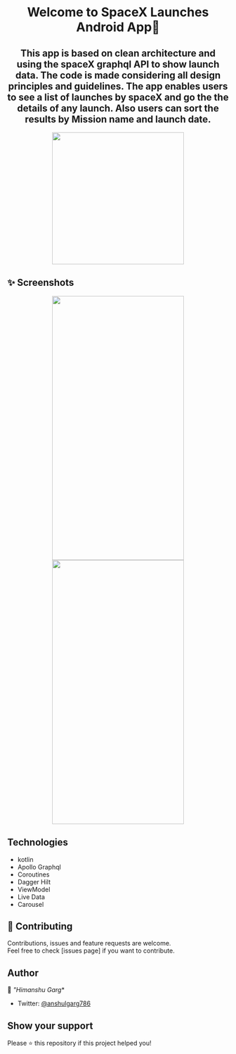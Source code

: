 <h1 align="center">Welcome to SpaceX Launches Android App👋</h1>
<h2 align="center"> This app is based on clean architecture and using the spaceX graphql API to show launch data.
The code is made considering all design principles and guidelines.
The app enables users to see a list of launches by spaceX and go the the details of any launch.
Also users can sort the results by Mission name and launch date.</h2>
<p align="center">
<img src="https://user-images.githubusercontent.com/33326079/138617338-1d62c71e-0c42-47b3-9049-4124d1857368.png" height="300" width="300" >
	</p>

## ✨ Screenshots
<p align="center">

<img src="https://user-images.githubusercontent.com/33326079/138617497-25b12fa5-51b4-4c77-b55c-7ae723989924.png" height="600" width="300" >
<img src="https://user-images.githubusercontent.com/33326079/138617500-06f4325c-e1cd-4e5e-9b26-632e86d7e2be.png" height="600" width="300" >
</p>
	
	
## Technologies
- kotlin
- Apollo Graphql 
- Coroutines
- Dagger Hilt
- ViewModel
- Live Data
- Carousel
	
## 🤝 Contributing

Contributions, issues and feature requests are welcome.<br />
Feel free to check [issues page] if you want to contribute.<br />


## Author

👤 *"Himanshu Garg**

- Twitter: [@anshulgarg786](https://twitter.com/_anshulgarg)

## Show your support

Please ⭐️ this repository if this project helped you!


